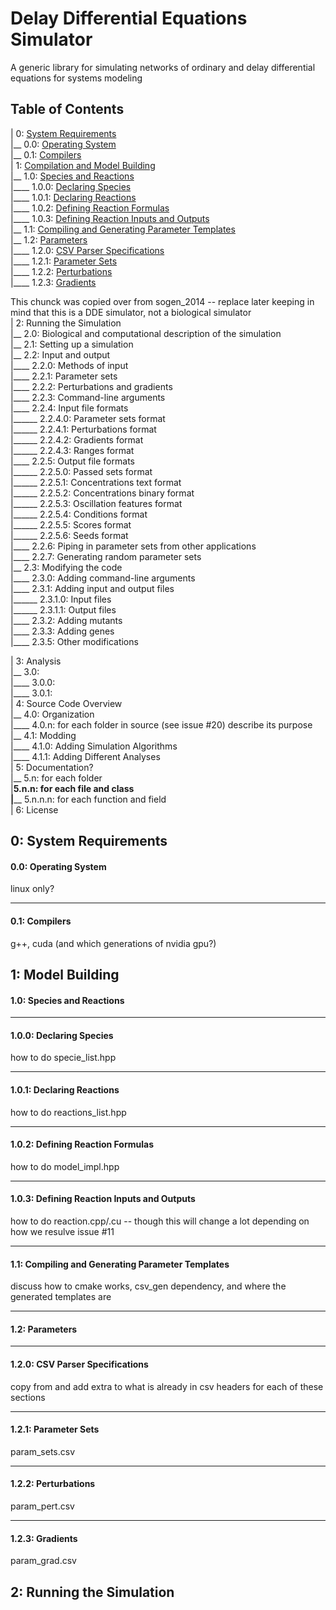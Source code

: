 # Delay Differential Equations Simulator
A generic library for simulating networks of ordinary and delay differential equations for systems modeling

## Table of Contents

| 0: [System Requirements](#0-system-requirements)  
|__ 0.0: [Operating System](#00-operating-system)  
|__ 0.1: [Compilers](#01-compilers)  
| 1: [Compilation and Model Building](#1-model-building)  
|__ 1.0: [Species and Reactions](#10-species-and-reactions)  
|____ 1.0.0: [Declaring Species](#100-declaring-species)  
|____ 1.0.1: [Declaring Reactions](#101-declaring-reactions)  
|____ 1.0.2: [Defining Reaction Formulas](#102-defining-reaction-formulas)  
|____ 1.0.3: [Defining Reaction Inputs and Outputs](#103-defining-reaction-inputs-and-outputs)  
|__ 1.1: [Compiling and Generating Parameter Templates](#11-compiling-and-generating-parameter-templates)  
|__ 1.2: [Parameters](#12-parameters)  
|____ 1.2.0: [CSV Parser Specifications](#120-csv-parser-specifications)  
|____ 1.2.1: [Parameter Sets](#121-parameter-sets)  
|____ 1.2.2: [Perturbations](#122-perturbations)  
|____ 1.2.3: [Gradients](#123-gradients)  

This chunck was copied over from sogen_2014 -- replace later keeping in mind that this is a DDE simulator, not a biological simulator  
| 2: Running the Simulation  
|__ 2.0: Biological and computational description of the simulation  
|__ 2.1: Setting up a simulation  
|__ 2.2: Input and output  
|____ 2.2.0: Methods of input  
|____ 2.2.1: Parameter sets  
|____ 2.2.2: Perturbations and gradients  
|____ 2.2.3: Command-line arguments  
|____ 2.2.4: Input file formats  
|______ 2.2.4.0: Parameter sets format  
|______ 2.2.4.1: Perturbations format  
|______ 2.2.4.2: Gradients format  
|______ 2.2.4.3: Ranges format  
|____ 2.2.5: Output file formats  
|______ 2.2.5.0: Passed sets format  
|______ 2.2.5.1: Concentrations text format  
|______ 2.2.5.2: Concentrations binary format  
|______ 2.2.5.3: Oscillation features format  
|______ 2.2.5.4: Conditions format  
|______ 2.2.5.5: Scores format  
|______ 2.2.5.6: Seeds format  
|____ 2.2.6: Piping in parameter sets from other applications  
|____ 2.2.7: Generating random parameter sets  
|__ 2.3: Modifying the code  
|____ 2.3.0: Adding command-line arguments  
|____ 2.3.1: Adding input and output files  
|______ 2.3.1.0: Input files  
|______ 2.3.1.1: Output files  
|____ 2.3.2: Adding mutants  
|____ 2.3.3: Adding genes  
|____ 2.3.5: Other modifications  

| 3: Analysis  
|__ 3.0:  
|____ 3.0.0:  
|____ 3.0.1:  
| 4: Source Code Overview  
|__ 4.0: Organization  
|____ 4.0.n: for each folder in source (see issue #20) describe its purpose  
|__ 4.1: Modding  
|____ 4.1.0: Adding Simulation Algorithms  
|____ 4.1.1: Adding Different Analyses  
| 5: Documentation?  
|__ 5.n: for each folder  
|____5.n.n: for each file and class  
|______ 5.n.n.n: for each function and field  
| 6: License  

## 0: System Requirements

#### 0.0: Operating System

linux only?

***

#### 0.1: Compilers

g++, cuda (and which generations of nvidia gpu?)

## 1: Model Building

#### 1.0: Species and Reactions

***

#### 1.0.0: Declaring Species

how to do specie_list.hpp

***

#### 1.0.1: Declaring Reactions

how to do reactions_list.hpp

***

#### 1.0.2: Defining Reaction Formulas

how to do model_impl.hpp

***

#### 1.0.3: Defining Reaction Inputs and Outputs

how to do reaction.cpp/.cu -- though this will change a lot depending on how we resulve issue #11

***

#### 1.1: Compiling and Generating Parameter Templates

discuss how to cmake works, csv_gen dependency, and where the generated templates are

***

#### 1.2: Parameters

***

#### 1.2.0: CSV Parser Specifications

copy from and add extra to what is already in csv headers for each of these sections

***

#### 1.2.1: Parameter Sets

param_sets.csv

***

#### 1.2.2: Perturbations

param_pert.csv

***

#### 1.2.3: Gradients

param_grad.csv

## 2: Running the Simulation

